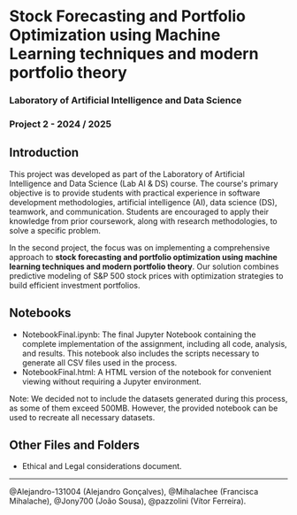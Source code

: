 # Stock Forecasting and Portfolio Optimization using Machine Learning techniques and modern portfolio theory

### Laboratory of Artificial Intelligence and Data Science
### Project 2 - 2024 / 2025

## Introduction

This project was developed as part of the Laboratory of Artificial Intelligence and Data Science (Lab AI & DS) course. The course's primary objective is to provide students with practical experience in software development methodologies, artificial intelligence (AI), data science (DS), teamwork, and communication. Students are encouraged to apply their knowledge from prior coursework, along with research methodologies, to solve a specific problem.

In the second project, the focus was on implementing a comprehensive approach to **stock forecasting and portfolio optimization using machine learning techniques and modern portfolio theory**. Our solution combines predictive modeling of S&P 500 stock prices with optimization strategies to build efficient investment portfolios.

## Notebooks
- NotebookFinal.ipynb: The final Jupyter Notebook containing the complete implementation of the assignment, including all code, analysis, and results. This notebook also includes the scripts necessary to generate all CSV files used in the process.
- NotebookFinal.html: A HTML version of the notebook for convenient viewing without requiring a Jupyter environment.

Note: We decided not to include the datasets generated during this process, as some of them exceed 500MB. However, the provided notebook can be used to recreate all necessary datasets.

## Other Files and Folders
- Ethical and Legal considerations document.

---------------------------------------------------------------------------------------

@Alejandro-131004 (Alejandro Gonçalves), @Mihalachee (Francisca Mihalache), @Jony700 (João Sousa), @pazzolini (Vítor Ferreira). 
